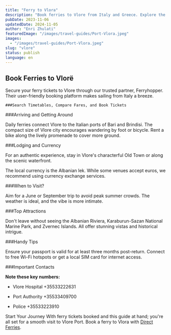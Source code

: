 ```yaml
---
title: "Ferry to Vlora"
description: "Book ferries to Vlore from Italy and Greece. Explore the Albanian Riviera, marine parks, historic islands, and more during your stay in this scenic port city."
pubDate: 2023-11-06
updatedDate: 2024-11-05
author: "Enri Zhulati"
featuredImage: "/images/travel-guides/Port-Vlora.jpeg"
images:
  - "/images/travel-guides/Port-Vlora.jpeg"
slug: "vlore"
status: publish
language: en
---
```


## Book Ferries to Vlorë

Secure your ferry tickets to Vlore through our trusted partner, Ferryhopper. Their user-friendly booking platform makes sailing from Italy a breeze. 

    ###Search Timetables, Compare Fares, and Book Tickets
    
    

###Arriving and Getting Around 

Daily ferries connect Vlore to the Italian ports of Bari and Brindisi. The compact size of Vlore city encourages wandering by foot or bicycle. Rent a bike along the lively promenade to cover more ground.

###Lodging and Currency 

For an authentic experience, stay in Vlore's characterful Old Town or along the scenic waterfront. 

The local currency is the Albanian lek. While some venues accept euros, we recommend using currency exchange services.

###When to Visit? 

Aim for a June or September trip to avoid peak summer crowds. The weather is ideal, and the vibe is more intimate.

###Top Attractions 

Don't leave without seeing the Albanian Riviera, Karaburun-Sazan National Marine Park, and Zvernec Islands. All offer stunning vistas and historical intrigue.

###Handy Tips 

Ensure your passport is valid for at least three months post-return. Connect to free Wi-Fi hotspots or get a local SIM card for internet access.

###Important Contacts 

**Note these key numbers:** 

- Vlore Hospital +35533222631

- Port Authority +35533409700

- Police +35533223910

Start Your Journey With ferry tickets booked and this guide at hand; you're all set for a smooth visit to Vlore Port. Book a ferry to Vlora with [Direct Ferries](https://www.directferries.com/?dfpid=5371&affid=100&rurl=vlora_ferry.htm).